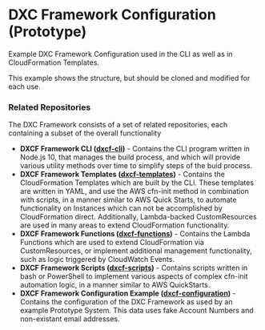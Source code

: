 # DXC Framework Configuration (Prototype)
Example DXC Framework Configuration used in the CLI as well as in CloudFormation Templates.

This example shows the structure, but should be cloned and modified for each use.

### Related Repositories
The DXC Framework consists of a set of related repositories, each containing a subset of the
overall functionality
- **DXCF Framework CLI ([dxcf-cli](https://github.com/dxctechnology/dxcf-cli))** - Contains the CLI
  program written in Node.js 10, that manages the build process, and which will provide various
  utility methods over time to simplify steps of the buid process.
- **DXCF Framework Templates ([dxcf-templates](https://github.com/dxctechnology/dxcf-templates))** -
  Contains the CloudFormation Templates which are built by the CLI. These templates are written in
  YAML, and use the AWS cfn-init method in combination with scripts, in a manner similar to AWS
  Quick Starts, to automate functionality on Instances which can not be accomplished by
  CloudFormation direct. Additionally, Lambda-backed CustomResources are used in many areas to
  extend CloudFormation functionality.
- **DXCF Framework Functions ([dxcf-functions](https://github.com/dxctechnology/dxcf-functions))** -
  Contains the Lambda Functions which are used to extend CloudFormation via CustomResources, or
  implement additional management functionality, such as logic triggered by CloudWatch Events.
- **DXCF Framework Scripts ([dxcf-scripts](https://github.com/dxctechnology/dxcf-scripts))** -
  Contains scripts written in bash or PowerShell to implement various aspects of complex cfn-init
  automation logic, in a manner similar to AWS QuickStarts.
- **DXCF Framework Configuration Example ([dxcf-configuration](https://github.com/dxctechnology/dxcf-configuration))** -
  Contains the configuration of the DXC Framework as used by an example Prototype System. This data uses fake Account Numbers and non-existant email addresses.
